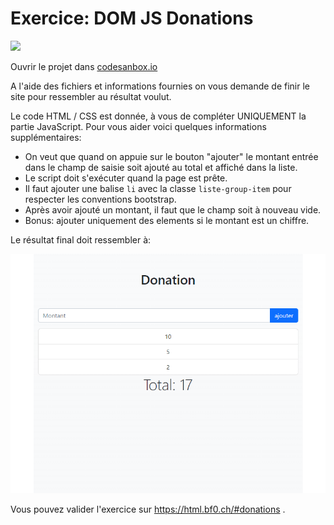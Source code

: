 # Exercice: DOM JS Donations

[![](https://codesandbox.io/static/img/play-codesandbox.svg)](https://codesandbox.io/s/github/bfritscher/cours-html-exercices/tree/master/DOM_JS_Donations)


Ouvrir le projet dans [codesanbox.io](https://codesandbox.io/s/github/bfritscher/cours-html-exercices/tree/master/DOM_JS_Donations)

A l'aide des fichiers et informations fournies on vous demande de finir le site pour ressembler au résultat voulut.

Le code HTML / CSS est donnée, à vous de compléter UNIQUEMENT la partie JavaScript. Pour vous aider voici quelques informations supplémentaires:

- On veut que quand on appuie sur le bouton "ajouter" le montant entrée dans le champ de saisie soit ajouté au total et affiché dans la liste.
- Le script doit s'exécuter quand la page est prête.
- Il faut ajouter une balise `li` avec la classe `liste-group-item` pour respecter les conventions bootstrap.
- Après avoir ajouté un montant, il faut que le champ soit à nouveau vide.
- Bonus: ajouter uniquement des elements si le montant est un chiffre.

Le résultat final doit ressembler à:

 ![](apercu.png)

Vous pouvez valider l'exercice sur https://html.bf0.ch/#donations .

